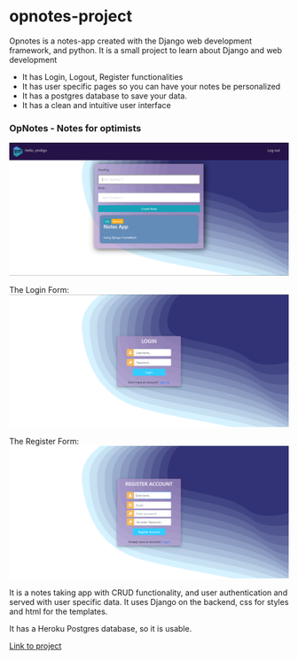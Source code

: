 # opnotes-project

Opnotes is a notes-app created with the Django web development framework, and python.
It is a small project to learn about Django and web development

- It has Login, Logout, Register functionalities
- It has user specific pages so you can have your notes be personalized
- It has a postgres database to save your data.
- It has a clean and intuitive user interface

<h3>OpNotes - Notes for optimists</h3>

![](images/updated%20demo.png)

The Login Form:
![](images/login%20demo.png)

The Register Form:
![](images/register%20demo.png)

<p>It is a notes taking app with CRUD functionality, and user authentication and served with user specific
data. It uses Django on the backend, css for styles and html for the templates.</p>

<p>It has a Heroku Postgres database, so it is usable.</p>

<a href="http://opnotes.herokuapp.com/">Link to project</a>
